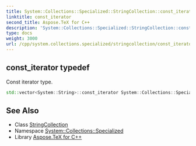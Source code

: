 ```yaml
---
title: System::Collections::Specialized::StringCollection::const_iterator typedef
linktitle: const_iterator
second_title: Aspose.TeX for C++
description: 'System::Collections::Specialized::StringCollection::const_iterator typedef. Const iterator type in C++.'
type: docs
weight: 3000
url: /cpp/system.collections.specialized/stringcollection/const_iterator/
---
```

## const_iterator typedef


Const iterator type.

```cpp
std::vector<System::String>::const_iterator System::Collections::Specialized::StringCollection::const_iterator
```

## See Also

* Class [StringCollection](../)
* Namespace [System::Collections::Specialized](../../)
* Library [Aspose.TeX for C++](../../../)
